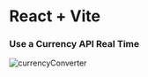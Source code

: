 # React + Vite


 ### Use a Currency API Real Time
![currencyConverter](https://github.com/TejasAgrawal007/chai-aur-code/assets/72118095/007c113d-0902-454a-885b-c4923311778f)
